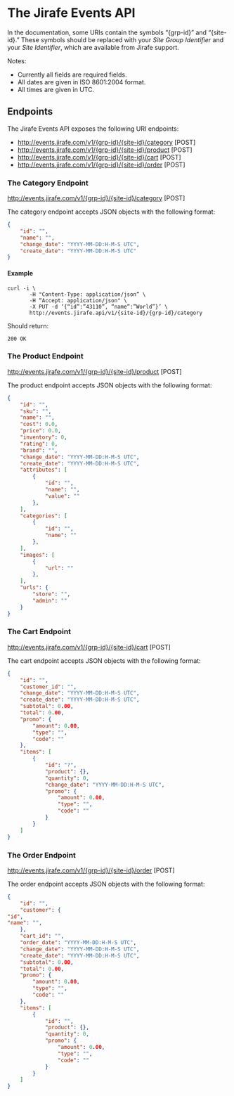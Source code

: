# The Jirafe Events API

In the documentation, some URIs contain the symbols “{grp-id}” and “{site-id}.”
These symbols should be replaced with your *Site Group Identifier* and your *Site Identifier*, which are available from Jirafe support.

Notes:
* Currently all fields are required fields.
* All dates are given in ISO 8601:2004 format.
* All times are given in UTC.

## Endpoints
The Jirafe Events API exposes the following URI endpoints:
* http://events.jirafe.com/v1/{grp-id}/{site-id}/category [POST]
* http://events.jirafe.com/v1/{grp-id}/{site-id}/product [POST]
* http://events.jirafe.com/v1/{grp-id}/{site-id}/cart [POST]
* http://events.jirafe.com/v1/{grp-id}/{site-id}/order [POST]

### The Category Endpoint
http://events.jirafe.com/v1/{grp-id}/{site-id}/category [POST]

The category endpoint accepts JSON objects with the following format:
```json
{
    "id": "",
    "name": "",
    "change_date": "YYYY-MM-DD:H-M-S UTC",
    "create_date": "YYYY-MM-DD:H-M-S UTC"
}
```

#### Example
```
curl -i \
       -H "Content-Type: application/json” \
       -H “Accept: application/json" \
       -X PUT -d ‘{“id”:”43110”, “name”:”World”}’ \
       http://events.jirafe.api/v1/{site-id}/{grp-id}/category
```

Should return:
```
200 OK
```




### The Product Endpoint
http://events.jirafe.com/v1/{grp-id}/{site-id}/product [POST]

The product endpoint accepts JSON objects with the following format:
```json
{
    "id": "",
    "sku": "",
    "name": "",
    "cost": 0.0,
    "price": 0.0,
    "inventory": 0,
    "rating": 0,
    "brand": "",
    "change_date": "YYYY-MM-DD:H-M-S UTC",
    "create_date": "YYYY-MM-DD:H-M-S UTC",
    "attributes": [
        {
            "id": "",
            "name": "",
            "value": ""
        },
    ],
    "categories": [
        {
            "id": "",
            "name": ""
        },
    ],
    "images": [
        {
            "url": ""
        },
    ],
    "urls": {
        "store": "",
        "admin": ""
    }
}
```

### The Cart Endpoint
http://events.jirafe.com/v1/{grp-id}/{site-id}/cart [POST]

The cart endpoint accepts JSON objects with the following format:
```json
{
    "id": "",
    "customer_id": "",
    "change_date": "YYYY-MM-DD:H-M-S UTC",
    "create_date": "YYYY-MM-DD:H-M-S UTC",
    "subtotal": 0.00,
    "total": 0.00,
    "promo": {
        "amount": 0.00,
        "type": "",
        "code": ""
    },
    "items": [
        {
            "id": "?",
            "product": {},
            "quantity": 0,
            "change_date": "YYYY-MM-DD:H-M-S UTC",
            "promo": {
                "amount": 0.00,
                "type": "",
                "code": ""
            }
        }
    ]
}
```

### The Order Endpoint
http://events.jirafe.com/v1/{grp-id}/{site-id}/order [POST]

The order endpoint accepts JSON objects with the following format:
```json
{
    "id": "",
    "customer": {
"id",
"name": "",
    },
    "cart_id": "",
    "order_date": "YYYY-MM-DD:H-M-S UTC",
    "change_date": "YYYY-MM-DD:H-M-S UTC",
    "create_date": "YYYY-MM-DD:H-M-S UTC",
    "subtotal": 0.00,
    "total": 0.00,
    "promo": {
        "amount": 0.00,
        "type": "",
        "code": ""
    },
    "items": [
        {
            "id": "",
            "product": {},
            "quantity": 0,
            "promo": {
                "amount": 0.00,
                "type": "",
                "code": ""
            }
        }
    ]
}
```
